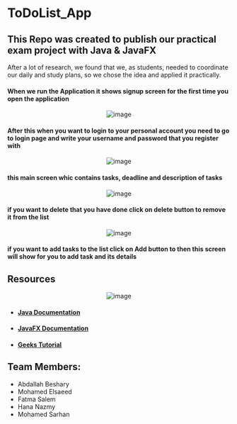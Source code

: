 ﻿# ToDoList_App
## This Repo was created to publish our practical exam project with Java & JavaFX
After a lot of research, we found that we, as students, needed to coordinate our daily and study plans, so we chose the idea and applied it practically.

#### When we run the Application it shows signup screen for the first time you open the application 

<div align ="center">

![image](https://cdn.discordapp.com/attachments/1135257200768585901/1242920570069323828/IMG-20240518-WA0006.jpg?ex=664f977c&is=664e45fc&hm=6b12325d80566f6bc42d970ddd3507dc8dc368b5dccb34ffa1dfd0ce56089a8d&)

</div>

#### After this when you want to login to your personal account you need to go to login page and write your username and password that you register with 

<div align ="center">

![image](https://cdn.discordapp.com/attachments/1135257200768585901/1242920569817796649/IMG-20240518-WA0005.jpg?ex=664f977c&is=664e45fc&hm=dad43f69e46416fa50ab696f210231fbd93cdcada8fd0b519fc6133024d29577&)

</div>

#### this main screen whic contains tasks, deadline and description of tasks  

<div align ="center">
  
![image](https://cdn.discordapp.com/attachments/1135257200768585901/1242920571474411763/IMG-20240518-WA0011.jpg?ex=664f977c&is=664e45fc&hm=9744992a12012ea29f8c4b4e6997df75deaa4373e5eabf59583e751ddd441717&
)
</div>

#### if you want to delete that you have done click on delete button to remove it from the list 
<div align ="center">

![image](https://cdn.discordapp.com/attachments/1135257200768585901/1242920570346278972/IMG-20240518-WA0007.jpg?ex=664f977c&is=664e45fc&hm=52ebbec0425a13dddbf0ed67d60e88c88d3223ea7f85e5d1e3db500fe496d3d8&
)
</div>

#### if you want to add tasks to the list click on Add button to then this screen will show for you to add task and its details




## Resources 
<div align="center">
  
![image](https://github.com/Bosha-a/ToDoList_App/assets/116520490/cd99685a-6913-4324-9c8d-59425aa33b29)
</div>

- #### [Java Documentation](https://docs.oracle.com/javase/8/docs/api/)
- #### [JavaFX Documentation](https://fxdocs.github.io/docs/html5/)
- #### [Geeks Tutorial](https://www.geeksforgeeks.org/javafx-tutorial/)





## Team Members: 
- Abdallah Beshary
- Mohamed Elsaeed
- Fatma Salem
- Hana Nazmy
- Mohamed Sarhan 
